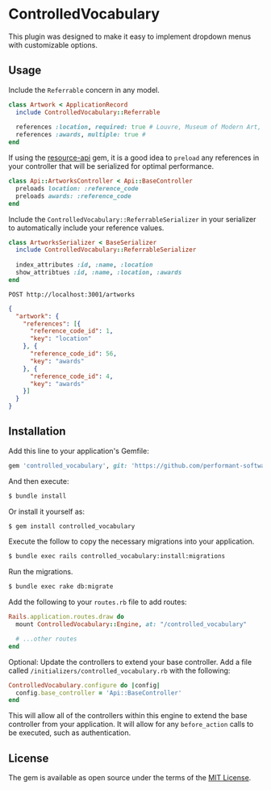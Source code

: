 # ControlledVocabulary
This plugin was designed to make it easy to implement dropdown menus with customizable options.

## Usage
Include the `Referrable` concern in any model.

```ruby
class Artwork < ApplicationRecord
  include ControlledVocabulary::Referrable
  
  references :location, required: true # Louvre, Museum of Modern Art, etc
  references :awards, multiple: true # 
end
```

If using the [resource-api](https://github.com/performant-software/resource-api) gem, it is a good idea to `preload` any references in your controller that will be serialized for optimal performance.
```ruby
class Api::ArtworksController < Api::BaseController
  preloads location: :reference_code
  preloads awards: :reference_code
end
```

Include the `ControlledVocabulary::ReferrableSerializer` in your serializer to automatically include your reference values.
```ruby
class ArtworksSerializer < BaseSerializer
  include ControlledVocabulary::ReferrableSerializer
  
  index_attributes :id, :name, :location
  show_attribtues :id, :name, :location, :awards
end
```

`POST http://localhost:3001/artworks`

```json
{
  "artwork": {
    "references": [{
      "reference_code_id": 1,
      "key": "location"
    }, {
      "reference_code_id": 56,
      "key": "awards"
    }, {
      "reference_code_id": 4,
      "key": "awards"
    }]
  }
}
```

## Installation
Add this line to your application's Gemfile:

```ruby
gem 'controlled_vocabulary', git: 'https://github.com/performant-software/controlled_vocabulary.git', tag: 'v0.1.0'
```

And then execute:
```bash
$ bundle install
```

Or install it yourself as:
```bash
$ gem install controlled_vocabulary
```

Execute the follow to copy the necessary migrations into your application.

```bash
$ bundle exec rails controlled_vocabulary:install:migrations
```

Run the migrations.

```bash
$ bundle exec rake db:migrate
```

Add the following to your `routes.rb` file to add routes:

```ruby
Rails.application.routes.draw do
  mount ControlledVocabulary::Engine, at: "/controlled_vocabulary"

  # ...other routes
end
```

Optional: Update the controllers to extend your base controller. Add a file called `/initializers/controlled_vocabulary.rb` with the following:

```ruby
ControlledVocabulary.configure do |config|
  config.base_controller = 'Api::BaseController'
end
```

This will allow all of the controllers within this engine to extend the base controller from your application. It will allow for any `before_action` calls to be executed, such as authentication.

## License
The gem is available as open source under the terms of the [MIT License](https://opensource.org/licenses/MIT).
